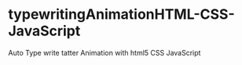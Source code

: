 # typewritingAnimationHTML-CSS-JavaScript
Auto Type write tatter Animation with html5 CSS  JavaScript
